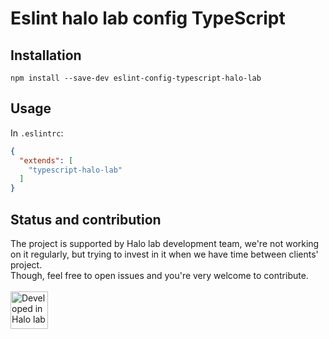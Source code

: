 # Eslint halo lab config TypeScript

## Installation
```
npm install --save-dev eslint-config-typescript-halo-lab
```

## Usage
In ```.eslintrc```:
```json
{
  "extends": [
    "typescript-halo-lab"
  ]
}
```

## Status and contribution
The project is supported by Halo lab development team, we're not working on it regularly, but trying to invest in it when we have time between clients' project. <br />
Though, feel free to open issues and you're very welcome to contribute. 
 <br />
  <br />
<a href="https://www.halo-lab.com/?utm_source=github-brifinator-3000">
    <img src="http://api.halo-lab.com/wp-content/uploads/dev_halo.svg" alt="Developed in Halo lab" height="60">
</a>
